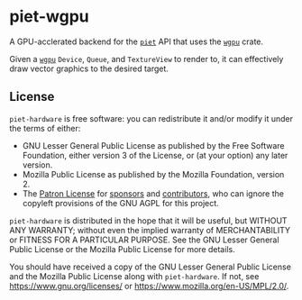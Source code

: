 # piet-wgpu

A GPU-acclerated backend for the [`piet`] API that uses the [`wgpu`] crate.

Given a [`wgpu`] `Device`, `Queue`, and `TextureView` to render to, it can effectively draw vector graphics to the desired target.

[`piet`]: https://crates.io/crates/piet
[`wgpu`]: https://crates.io/crates/wgpu

## License

`piet-hardware` is free software: you can redistribute it and/or modify it under the terms of
either:

* GNU Lesser General Public License as published by the Free Software Foundation, either
version 3 of the License, or (at your option) any later version.
* Mozilla Public License as published by the Mozilla Foundation, version 2.
* The [Patron License](https://github.com/notgull/piet-hardware/blob/main/LICENSE-PATRON.md) for [sponsors](https://github.com/sponsors/notgull) and [contributors](https://github.com/notgull/async-winit/graphs/contributors), who can ignore the copyleft provisions of the GNU AGPL for this project.

`piet-hardware` is distributed in the hope that it will be useful, but WITHOUT ANY WARRANTY;
without even the implied warranty of MERCHANTABILITY or FITNESS FOR A PARTICULAR PURPOSE.
See the GNU Lesser General Public License or the Mozilla Public License for more details.

You should have received a copy of the GNU Lesser General Public License and the Mozilla
Public License along with `piet-hardware`. If not, see <https://www.gnu.org/licenses/> or
<https://www.mozilla.org/en-US/MPL/2.0/>.
